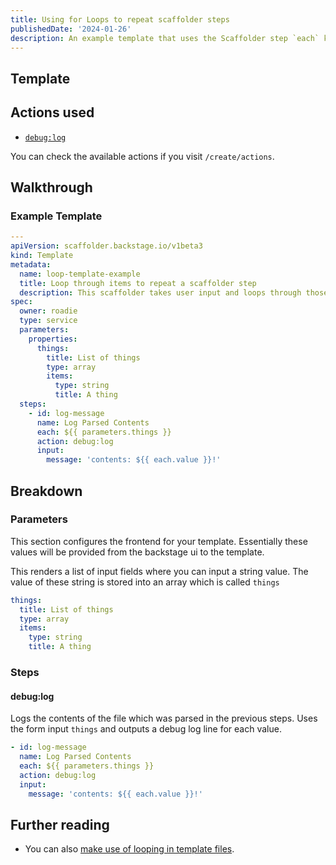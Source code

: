 ```yaml
---
title: Using for Loops to repeat scaffolder steps
publishedDate: '2024-01-26'
description: An example template that uses the Scaffolder step `each` key word to repeat a step
---
```


## Template

## Actions used

- [`debug:log`](https://github.com/backstage/backstage/blob/54b9f073d13d878fce652c9ec8b8cdfc5fd85c6a/plugins/scaffolder-backend/src/scaffolder/actions/builtin/debug/log.ts)

You can check the available actions if you visit `/create/actions`.

## Walkthrough

### Example Template

```yaml
---
apiVersion: scaffolder.backstage.io/v1beta3
kind: Template
metadata:
  name: loop-template-example
  title: Loop through items to repeat a scaffolder step
  description: This scaffolder takes user input and loops through those into a log output.
spec:
  owner: roadie
  type: service
  parameters:
    properties:
      things:
        title: List of things
        type: array
        items:
          type: string
          title: A thing
  steps:
    - id: log-message
      name: Log Parsed Contents
      each: ${{ parameters.things }}
      action: debug:log
      input:
        message: 'contents: ${{ each.value }}!'
```

## Breakdown

### Parameters

This section configures the frontend for your template. Essentially these values will be provided from the backstage ui to the template.

This renders a list of input fields where you can input a string value. The value of these string is stored into an array which is called `things`

```yaml
things:
  title: List of things
  type: array
  items:
    type: string
    title: A thing
```

### Steps

#### debug:log

Logs the contents of the file which was parsed in the previous steps. Uses the form input `things` and outputs a debug log line for each value.

```yaml
- id: log-message
  name: Log Parsed Contents
  each: ${{ parameters.things }}
  action: debug:log
  input:
    message: 'contents: ${{ each.value }}!'
```

## Further reading

- You can also [make use of looping in template files](/docs/scaffolder/loops-in-templates/).
